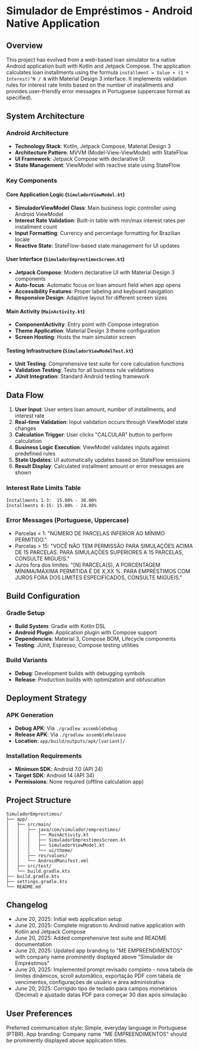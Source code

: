# Simulador de Empréstimos - Android Native Application

## Overview

This project has evolved from a web-based loan simulator to a native Android application built with Kotlin and Jetpack Compose. The application calculates loan installments using the formula `installment = Value × (1 + Interest)^N / N` with Material Design 3 interface. It implements validation rules for interest rate limits based on the number of installments and provides user-friendly error messages in Portuguese (uppercase format as specified).

## System Architecture

### Android Architecture
- **Technology Stack**: Kotlin, Jetpack Compose, Material Design 3
- **Architecture Pattern**: MVVM (Model-View-ViewModel) with StateFlow
- **UI Framework**: Jetpack Compose with declarative UI
- **State Management**: ViewModel with reactive state using StateFlow

### Key Components

#### Core Application Logic (`SimuladorViewModel.kt`)
- **SimuladorViewModel Class**: Main business logic controller using Android ViewModel
- **Interest Rate Validation**: Built-in table with min/max interest rates per installment count
- **Input Formatting**: Currency and percentage formatting for Brazilian locale
- **Reactive State**: StateFlow-based state management for UI updates

#### User Interface (`SimuladorEmprestimosScreen.kt`)
- **Jetpack Compose**: Modern declarative UI with Material Design 3 components
- **Auto-focus**: Automatic focus on loan amount field when app opens
- **Accessibility Features**: Proper labeling and keyboard navigation
- **Responsive Design**: Adaptive layout for different screen sizes

#### Main Activity (`MainActivity.kt`)
- **ComponentActivity**: Entry point with Compose integration
- **Theme Application**: Material Design 3 theme configuration
- **Screen Hosting**: Hosts the main simulator screen

#### Testing Infrastructure (`SimuladorViewModelTest.kt`)
- **Unit Testing**: Comprehensive test suite for core calculation functions
- **Validation Testing**: Tests for all business rule validations
- **JUnit Integration**: Standard Android testing framework

## Data Flow

1. **User Input**: User enters loan amount, number of installments, and interest rate
2. **Real-time Validation**: Input validation occurs through ViewModel state changes
3. **Calculation Trigger**: User clicks "CALCULAR" button to perform calculation
4. **Business Logic Execution**: ViewModel validates inputs against predefined rules
5. **State Updates**: UI automatically updates based on StateFlow emissions
6. **Result Display**: Calculated installment amount or error messages are shown

### Interest Rate Limits Table
```
Installments 1-3:  15.00% - 30.00%
Installments 4-15: 15.00% - 24.00%
```

### Error Messages (Portuguese, Uppercase)
- Parcelas < 1: "NÚMERO DE PARCELAS INFERIOR AO MÍNIMO PERMITIDO."
- Parcelas > 15: "VOCÊ NÃO TEM PERMISSÃO PARA SIMULAÇÕES ACIMA DE 15 PARCELAS. PARA SIMULAÇÕES SUPERIORES A 15 PARCELAS, CONSULTE MIGUEIS."
- Juros fora dos limites: "[N] PARCELA(S), A PORCENTAGEM MÍNIMA/MÁXIMA PERMITIDA É DE X,XX %. PARA EMPRÉSTIMOS COM JUROS FORA DOS LIMITES ESPECIFICADOS, CONSULTE MIGUEIS."

## Build Configuration

### Gradle Setup
- **Build System**: Gradle with Kotlin DSL
- **Android Plugin**: Application plugin with Compose support
- **Dependencies**: Material 3, Compose BOM, Lifecycle components
- **Testing**: JUnit, Espresso, Compose testing utilities

### Build Variants
- **Debug**: Development builds with debugging symbols
- **Release**: Production builds with optimization and obfuscation

## Deployment Strategy

### APK Generation
- **Debug APK**: Via `./gradlew assembleDebug`
- **Release APK**: Via `./gradlew assembleRelease`
- **Location**: `app/build/outputs/apk/[variant]/`

### Installation Requirements
- **Minimum SDK**: Android 7.0 (API 24)
- **Target SDK**: Android 14 (API 34)
- **Permissions**: None required (offline calculation app)

## Project Structure

```
SimuladorEmprestimos/
├── app/
│   ├── src/main/
│   │   ├── java/com/simulador/emprestimos/
│   │   │   ├── MainActivity.kt
│   │   │   ├── SimuladorEmprestimosScreen.kt
│   │   │   ├── SimuladorViewModel.kt
│   │   │   └── ui/theme/
│   │   ├── res/values/
│   │   └── AndroidManifest.xml
│   ├── src/test/
│   └── build.gradle.kts
├── build.gradle.kts
├── settings.gradle.kts
└── README.md
```

## Changelog

- June 20, 2025: Initial web application setup
- June 20, 2025: Complete migration to Android native application with Kotlin and Jetpack Compose
- June 20, 2025: Added comprehensive test suite and README documentation
- June 20, 2025: Updated app branding to "ME EMPREENDIMENTOS" with company name prominently displayed above "Simulador de Empréstimos"
- June 20, 2025: Implemented prompt revisado completo - nova tabela de limites dinâmicos, scroll automático, exportação PDF com tabela de vencimentos, configurações de usuário e área administrativa
- June 20, 2025: Corrigido tipo de teclado para campos monetários (Decimal) e ajustado datas PDF para começar 30 dias após simulação

## User Preferences

Preferred communication style: Simple, everyday language in Portuguese (PTBR).
App branding: Company name "ME EMPREENDIMENTOS" should be prominently displayed above application titles.